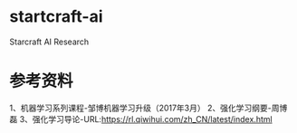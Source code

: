 # startcraft-ai
Starcraft AI Research

# 参考资料
1、机器学习系列课程-邹博机器学习升级（2017年3月）
2、强化学习纲要-周博磊
3、强化学习导论-URL:https://rl.qiwihui.com/zh_CN/latest/index.html
